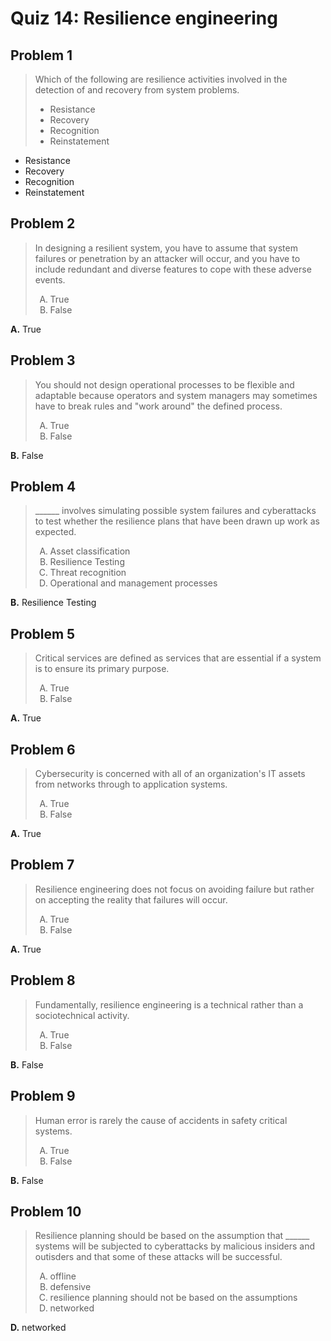 <style type="text/css">ol { list-style-type: upper-alpha; }</style>

# Quiz 14: Resilience engineering

## Problem 1

> Which of the following are resilience activities involved in the detection of
  and recovery from system problems.
>
> - Resistance
> - Recovery
> - Recognition
> - Reinstatement

- Resistance
- Recovery
- Recognition
- Reinstatement

## Problem 2

> In designing a resilient system, you have to assume that system failures or
  penetration by an attacker will occur, and you have to include redundant and
  diverse features to cope with these adverse events.
>
> 1.  True
> 1.  False

**A.** True

## Problem 3

> You should not design operational processes to be flexible and adaptable
  because operators and system managers may sometimes have to break rules and
  "work around" the defined process.
>
> 1.  True
> 1.  False

**B.** False

## Problem 4

> ______ involves simulating possible system failures and cyberattacks to test
  whether the resilience plans that have been drawn up work as expected.
>
> 1.  Asset classification
> 1.  Resilience Testing
> 1.  Threat recognition
> 1.  Operational and management processes

**B.** Resilience Testing

## Problem 5

> Critical services are defined as services that are essential if a system is to
  ensure its primary purpose.
>
> 1.  True
> 1.  False

**A.** True

## Problem 6

> Cybersecurity is concerned with all of an organization's IT assets from
  networks through to application systems.
>
> 1.  True
> 1.  False

**A.** True

## Problem 7

> Resilience engineering does not focus on avoiding failure but rather on
  accepting the reality that failures will occur.
>
> 1.  True
> 1.  False

**A.** True

## Problem 8

> Fundamentally, resilience engineering is a technical rather than a
  sociotechnical activity.
>
> 1.  True
> 1.  False

**B.** False

## Problem 9

> Human error is rarely the cause of accidents in safety critical systems.
>
> 1.  True
> 1.  False

**B.** False

## Problem 10

> Resilience planning should be based on the assumption that ______ systems will
  be subjected to cyberattacks by malicious insiders and outisders and that some
  of these attacks will be successful.
>
> 1.  offline
> 1.  defensive
> 1.  resilience planning should not be based on the assumptions
> 1.  networked

**D.** networked
